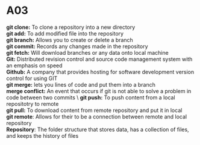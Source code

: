 # A03

**git clone:** To clone a repository into a new directory \
**git add<filename>:** To add modified file into the repository \
**git branch:** Allows you to create or delete a branch \
**git commit:** Records any changes made in the repository \
**git fetch:** Will download branches or any data onto local machine \
**Git:** Distributed revision control and source code management system with an emphasis on speed \
**Github:** A company that provides hosting for software development version control for using GIT \
**git merge:** lets you lines of code and put them into a branch \
**merge conflict:** An event that occurs if git is not able to solve a problem in code between two commits \ 
**git push:** To push content from a local repositotry to remote \
**git pull:** To download content from remote repository and put it in local \
**git remote**: Allows for their to be a connection between remote and local repository \
**Repository**: The folder structure that stores data, has a collection of files, and keeps the history of files 


